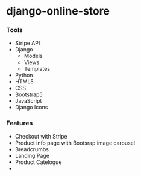 # django-online-store
### Tools
- Stripe API
- Django
  - Models
  - Views
  - Templates
- Python
- HTML5
- CSS
- Bootstrap5
- JavaScript
- Django Icons

### Features
- Checkout with Stripe
- Product info page with Bootsrap image carousel
- Breadcrumbs
- Landing Page
- Product Catelogue
- 
